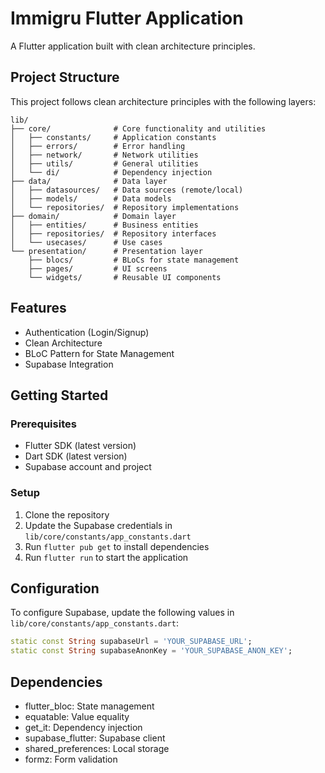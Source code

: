 # Immigru Flutter Application

A Flutter application built with clean architecture principles.

## Project Structure

This project follows clean architecture principles with the following layers:

```
lib/
├── core/              # Core functionality and utilities
│   ├── constants/     # Application constants
│   ├── errors/        # Error handling
│   ├── network/       # Network utilities
│   ├── utils/         # General utilities
│   └── di/            # Dependency injection
├── data/              # Data layer
│   ├── datasources/   # Data sources (remote/local)
│   ├── models/        # Data models
│   └── repositories/  # Repository implementations
├── domain/            # Domain layer
│   ├── entities/      # Business entities
│   ├── repositories/  # Repository interfaces
│   └── usecases/      # Use cases
└── presentation/      # Presentation layer
    ├── blocs/         # BLoCs for state management
    ├── pages/         # UI screens
    └── widgets/       # Reusable UI components
```

## Features

- Authentication (Login/Signup)
- Clean Architecture
- BLoC Pattern for State Management
- Supabase Integration

## Getting Started

### Prerequisites

- Flutter SDK (latest version)
- Dart SDK (latest version)
- Supabase account and project

### Setup

1. Clone the repository
2. Update the Supabase credentials in `lib/core/constants/app_constants.dart`
3. Run `flutter pub get` to install dependencies
4. Run `flutter run` to start the application

## Configuration

To configure Supabase, update the following values in `lib/core/constants/app_constants.dart`:

```dart
static const String supabaseUrl = 'YOUR_SUPABASE_URL';
static const String supabaseAnonKey = 'YOUR_SUPABASE_ANON_KEY';
```

## Dependencies

- flutter_bloc: State management
- equatable: Value equality
- get_it: Dependency injection
- supabase_flutter: Supabase client
- shared_preferences: Local storage
- formz: Form validation
